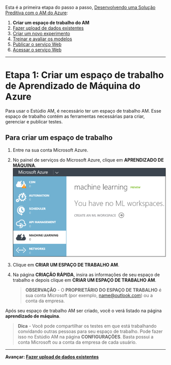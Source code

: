 <properties title="Step 1: Create an Azure Machine Learning workspace" pageTitle="Step 1: Create a Machine Learning workspace | Azure" description="Step 1: Create a new Azure Machine Learning Studio workspace" metaKeywords="" services="" solutions="" documentationCenter="" authors="garye" videoId="" scriptId="" />

<tags ms.service="machine-learning" ms.workload="tbd" ms.tgt_pltfrm="na" ms.devlang="na" ms.topic="article" ms.date="01/01/1900" ms.author="garye" />

Esta é a primeira etapa do passo a passo, [Desenvolvendo uma Solução Preditiva com o AM do Azure][Desenvolvendo uma Solução Preditiva com o AM do Azure]:

1.  **Criar um espaço de trabalho do AM**
2.  [Fazer upload de dados existentes][Fazer upload de dados existentes]
3.  [Criar um novo experimento][Criar um novo experimento]
4.  [Treinar e avaliar os modelos][Treinar e avaliar os modelos]
5.  [Publicar o serviço Web][Publicar o serviço Web]
6.  [Acessar o serviço Web][Acessar o serviço Web]

------------------------------------------------------------------------

# Etapa 1: Criar um espaço de trabalho de Aprendizado de Máquina do Azure

Para usar o Estúdio AM, é necessário ter um espaço de trabalho AM. Esse espaço de trabalho contém as ferramentas necessárias para criar, gerenciar e publicar testes.

## Para criar um espaço de trabalho

1.  Entre na sua conta Microsoft Azure.
2.  No painel de serviços do Microsoft Azure, clique em **APRENDIZADO DE MÁQUINA**.
    ![Criar espaço de trabalho][Criar espaço de trabalho]

3.  Clique em **CRIAR UM ESPAÇO DE TRABALHO AM**.
4.  Na página **CRIAÇÃO RÁPIDA**, insira as informações de seu espaço de trabalho e depois clique em **CRIAR UM ESPAÇO DE TRABALHO AM**.

    > **OBSERVAÇÃO** - O **PROPRIETÁRIO DO ESPAÇO DE TRABALHO** é sua conta Microsoft (por exemplo, <name@outlook.com>) ou a conta da empresa.

Após seu espaço de trabalho AM ser criado, você o verá listado na página **aprendizado de máquina**.

> **Dica** - Você pode compartilhar os testes em que está trabalhando convidando outras pessoas para seu espaço de trabalho. Pode fazer isso no Estúdio AM na página **CONFIGURAÇÕES**. Basta possui a conta Microsoft ou a conta da empresa de cada usuário.

------------------------------------------------------------------------

**Avançar: [Fazer upload de dados existentes][Fazer upload de dados existentes]**

  [Desenvolvendo uma Solução Preditiva com o AM do Azure]: ../machine-learning-walkthrough-develop-predictive-solution/
  [Fazer upload de dados existentes]: ../machine-learning-walkthrough-2-upload-data/
  [Criar um novo experimento]: ../machine-learning-walkthrough-3-create-new-experiment/
  [Treinar e avaliar os modelos]: ../machine-learning-walkthrough-4-train-and-evaluate-models/
  [Publicar o serviço Web]: ../machine-learning-walkthrough-5-publish-web-service/
  [Acessar o serviço Web]: ../machine-learning-walkthrough-6-access-web-service/
  [Criar espaço de trabalho]: ./media/machine-learning-walkthrough-1-create-ml-workspace/create1.png
